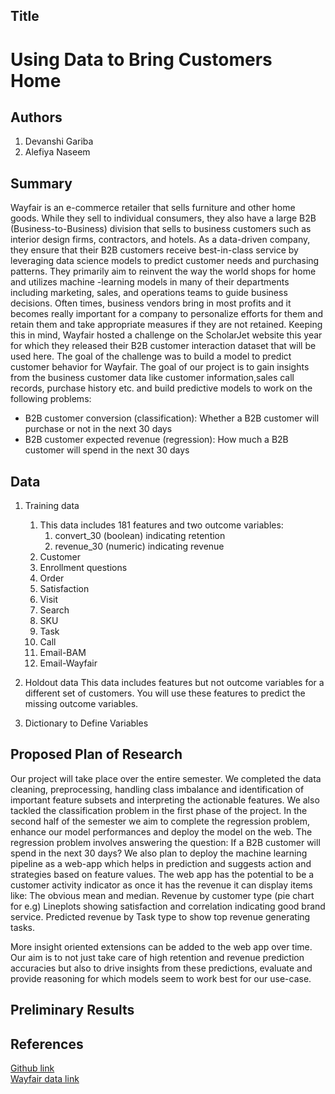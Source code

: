 ## Title
# Using Data to Bring Customers Home

## Authors
1. Devanshi Gariba
2. Alefiya Naseem

## Summary
Wayfair is an e-commerce retailer that sells furniture and other home goods. While they sell to individual consumers, they also have a large B2B (Business-to-Business) division that sells to business customers such as interior design firms, contractors, and hotels.
As a data-driven company, they ensure that their B2B customers receive best-in-class service by leveraging data science models to predict customer needs and purchasing patterns. They primarily aim to reinvent the way the world shops for home and utilizes machine -learning models in many of their departments including marketing, sales, and operations teams to guide business decisions. Often times, business vendors bring in most profits and it becomes really important for a company to personalize efforts for them and retain them and take appropriate measures if they are not retained.
Keeping this in mind, Wayfair hosted a challenge on the ScholarJet website this year for which they released their B2B customer interaction dataset that will be used here. The goal of the challenge was to build a model to predict customer behavior for Wayfair. The goal of our project is to gain insights from the business customer data like customer information,sales call records, purchase history etc. and build predictive models to work on the following problems: 

* B2B customer conversion (classification): Whether a B2B customer will purchase or not in the next 30 days
* B2B customer expected revenue (regression): How much a B2B customer will spend in the next 30 days

## Data

1. Training data 
	1. This data includes 181 features and two outcome variables:
		1. convert_30 (boolean) indicating retention
		2. revenue_30 (numeric) indicating revenue
	2. Customer
	3. Enrollment questions
	4. Order
	5. Satisfaction
	6. Visit
	7. Search
	8. SKU
	9. Task
	10. Call
	11. Email-BAM
	12. Email-Wayfair

2. Holdout data
This data includes features but not outcome variables for a different set of customers. You will use these features to predict the missing outcome variables.
3. Dictionary to Define Variables

## Proposed Plan of Research
Our project will take place over the entire semester. We completed the data cleaning, preprocessing, handling class imbalance and identification of important feature subsets and interpreting the actionable features. We also tackled the classification problem in the first phase of the project. 
In the second half of the semester we aim to complete the regression problem, enhance our model performances and deploy the model on the web. 
The regression problem involves answering the question: If a B2B customer will spend in the next 30 days? We also plan to deploy the machine learning pipeline as a web-app which helps in prediction and suggests action and strategies based on feature values. The web app has the potential to be a customer activity indicator as once it has the revenue it can display items like: 
The obvious mean and median.
Revenue by customer type (pie chart for e.g)
Lineplots showing satisfaction and correlation indicating good brand service.
Predicted revenue by Task type to show top revenue generating tasks.

More insight oriented extensions can be added to the web app over time. Our aim is to not just take care of high retention and revenue prediction accuracies but also to drive insights from these predictions, evaluate and provide reasoning for which models seem to work best for our use-case. 

## Preliminary Results



## References

[Github link](https://github.com/alefiya-naseem/CustomerRetention-Revenue)  
[Wayfair data link](https://app.scholarjet.com/challenges/wayfairdata)
